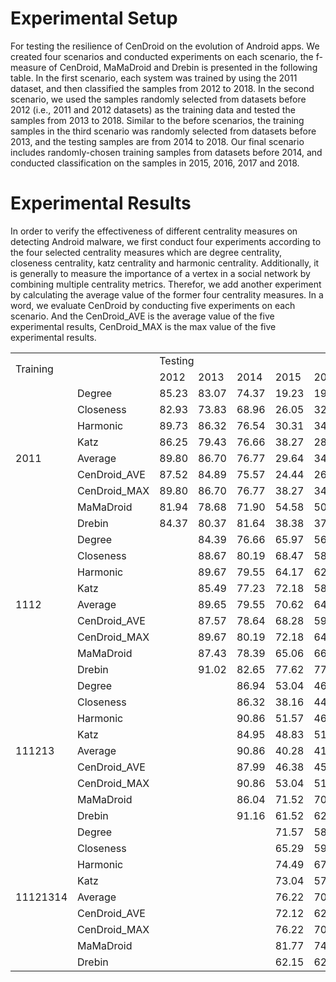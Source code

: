 Experimental Setup
=======
For testing the resilience of CenDroid on the evolution of Android apps. We created four scenarios and conducted experiments
on each scenario, the f-measure of CenDroid, MaMaDroid and Drebin is presented in the following table. In the first scenario, each system was trained by using the 2011 dataset,
and then classified the samples from 2012 to 2018. In the second scenario, we used the samples randomly selected from datasets before 2012 (i.e., 2011 and 2012 datasets) as the
training data and tested the samples from 2013 to 2018. Similar to the before scenarios, the training samples in the third scenario was randomly selected from datasets before
2013, and the testing samples are from 2014 to 2018. Our final scenario includes randomly-chosen training samples from datasets before 2014, and conducted classification on the samples in 2015, 2016, 2017 and 2018.

Experimental Results
===

In order to verify the effectiveness of
different centrality measures on detecting Android malware,
we first conduct four experiments according to the four selected
centrality measures which are degree centrality, closeness
centrality, katz centrality and harmonic centrality. Additionally,
it is generally to measure the importance of a vertex
in a social network by combining multiple centrality metrics.
Therefor, we add another experiment by calculating the
average value of the former four centrality measures. In a
word, we evaluate CenDroid by conducting five experiments
on each scenario. And the CenDroid_AVE is the average value of the five experimental results, CenDroid_MAX is the max value of
the five experimental results.
<table>

 <tr height='18' style='mso-height-source:userset;height:13.5pt' id='r0'>
<td colspan='2' rowspan='2' height='36' class='x25' width='180' style='height:27pt;'>Training</td>
<td colspan='7' class='x26' width='504'>Testing</td>
 </tr>
 <tr height='18' style='mso-height-source:userset;height:13.5pt' id='r1'>
<td class='x22'>2012</td>
<td class='x22'>2013</td>
<td class='x22'>2014</td>
<td class='x22'>2015</td>
<td class='x22'>2016</td>
<td class='x22'>2017</td>
<td class='x22'>2018</td>
 </tr>
 <tr height='18' style='mso-height-source:userset;height:13.5pt' id='r2'>
<td rowspan='9' height='162' class='x25' style='height:121.5pt;'>2011</td>
<td class='x22'>Degree</td>
<td class='x21' x:num="85.23">85.23</td>
<td class='x21' x:num="83.07">83.07</td>
<td class='x21' x:num="74.37">74.37</td>
<td class='x21' x:num="19.23">19.23</td>
<td class='x21' x:num="19.11">19.11</td>
<td class='x21' x:num="28.51">28.51</td>
<td class='x21' x:num="24.43">24.43</td>
 </tr>
 <tr height='18' style='mso-height-source:userset;height:13.5pt' id='r3'>
<td class='x22'>Closeness</td>
<td class='x21' x:num="82.93">82.93</td>
<td class='x21' x:num="73.83">73.83</td>
<td class='x21' x:num="68.959999999999994">68.96</td>
<td class='x21' x:num="26.05">26.05</td>
<td class='x21' x:num="32.58">32.58</td>
<td class='x21' x:num="24.87">24.87</td>
<td class='x21' x:num="27.36">27.36</td>
 </tr>
 <tr height='18' style='mso-height-source:userset;height:13.5pt' id='r4'>
<td class='x22'>Harmonic</td>
<td class='x21' x:num="89.73">89.73</td>
<td class='x21' x:num="86.32">86.32</td>
<td class='x21' x:num="76.540000000000006">76.54</td>
<td class='x21' x:num="30.31">30.31</td>
<td class='x21' x:num="34.869999999999997">34.87</td>
<td class='x21' x:num="21.95">21.95</td>
<td class='x21' x:num="16.16">16.16</td>
 </tr>
 <tr height='18' style='mso-height-source:userset;height:13.5pt' id='r5'>
<td class='x22'>Katz</td>
<td class='x21' x:num="86.25">86.25</td>
<td class='x21' x:num="79.430000000000007">79.43</td>
<td class='x21' x:num="76.66">76.66</td>
<td class='x21' x:num="38.270000000000003">38.27</td>
<td class='x21' x:num="28.03">28.03</td>
<td class='x21' x:num="13.87">13.87</td>
<td class='x21' x:num="9.08">9.08</td>
 </tr>
 <tr height='18' style='mso-height-source:userset;height:13.5pt' id='r6'>
<td class='x22'>Average</td>
<td class='x21' x:num="89.80">89.80</td>
<td class='x21' x:num="86.70">86.70</td>
<td class='x21' x:num="76.77">76.77</td>
<td class='x21' x:num="29.64">29.64</td>
<td class='x21' x:num="34.200000000000003">34.20</td>
<td class='x21' x:num="21.37">21.37</td>
<td class='x21' x:num="16.09">16.09</td>
 </tr>
 <tr height='18' style='mso-height-source:userset;height:13.5pt' id='r7'>
<td class='x23'>CenDroid_AVE</td>
<td class='x24' x:num="87.515" x:fmla="=AVERAGE(C3,C7)">87.52</td>
<td class='x24' x:num="84.885" x:fmla="=AVERAGE(D3,D7)">84.89</td>
<td class='x24' x:num="75.569999999999993" x:fmla="=AVERAGE(E3,E7)">75.57</td>
<td class='x24' x:num="24.435" x:fmla="=AVERAGE(F3,F7)">24.44</td>
<td class='x24' x:num="26.655" x:fmla="=AVERAGE(G3,G7)">26.66</td>
<td class='x24' x:num="24.94" x:fmla="=AVERAGE(H3,H7)">24.94</td>
<td class='x24' x:num="20.259999999999998" x:fmla="=AVERAGE(I3,I7)">20.26</td>
 </tr>
 <tr height='18' style='mso-height-source:userset;height:13.5pt' id='r8'>
<td class='x23'>CenDroid_MAX</td>
<td class='x24' x:num="89.80" x:fmla="=MAX(C3:C7)">89.80</td>
<td class='x24' x:num="86.70" x:fmla="=MAX(D3:D7)">86.70</td>
<td class='x24' x:num="76.77" x:fmla="=MAX(E3:E7)">76.77</td>
<td class='x24' x:num="38.270000000000003" x:fmla="=MAX(F3:F7)">38.27</td>
<td class='x24' x:num="34.869999999999997" x:fmla="=MAX(G3:G7)">34.87</td>
<td class='x24' x:num="28.51" x:fmla="=MAX(H3:H7)">28.51</td>
<td class='x24' x:num="27.36" x:fmla="=MAX(I3:I7)">27.36</td>
 </tr>
 <tr height='18' style='mso-height-source:userset;height:13.5pt' id='r9'>
<td class='x23'>MaMaDroid</td>
<td class='x24' x:num="81.94">81.94</td>
<td class='x24' x:num="78.680000000000007">78.68</td>
<td class='x24' x:num="71.900000000000006">71.90</td>
<td class='x24' x:num="54.58">54.58</td>
<td class='x24' x:num="50.28">50.28</td>
<td class='x24' x:num="36.58">36.58</td>
<td class='x24' x:num="17.23">17.23</td>
 </tr>
 <tr height='18' style='mso-height-source:userset;height:13.5pt' id='r10'>
<td class='x23'>Drebin</td>
<td class='x24' x:num="84.37">84.37</td>
<td class='x24' x:num="80.37">80.37</td>
<td class='x24' x:num="81.64">81.64</td>
<td class='x24' x:num="38.380000000000003">38.38</td>
<td class='x24' x:num="37.40">37.40</td>
<td class='x24' x:num="35.33">35.33</td>
<td class='x24' x:num="35.46">35.46</td>
 </tr>
 <tr height='18' style='mso-height-source:userset;height:13.5pt' id='r11'>
<td rowspan='9' height='162' class='x25' style='height:121.5pt;'>1112</td>
<td class='x22'>Degree</td>
<td class='x21'></td>
<td class='x21' x:num="84.39">84.39</td>
<td class='x21' x:num="76.66">76.66</td>
<td class='x21' x:num="65.97">65.97</td>
<td class='x21' x:num="56.41">56.41</td>
<td class='x21' x:num="16.47">16.47</td>
<td class='x21' x:num="13.55">13.55</td>
 </tr>
 <tr height='18' style='mso-height-source:userset;height:13.5pt' id='r12'>
<td class='x22'>Closeness</td>
<td class='x21'></td>
<td class='x21' x:num="88.67">88.67</td>
<td class='x21' x:num="80.19">80.19</td>
<td class='x21' x:num="68.47">68.47</td>
<td class='x21' x:num="58.09">58.09</td>
<td class='x21' x:num="30.98">30.98</td>
<td class='x21' x:num="24.31">24.31</td>
 </tr>
 <tr height='18' style='mso-height-source:userset;height:13.5pt' id='r13'>
<td class='x22'>Harmonic</td>
<td class='x21'></td>
<td class='x21' x:num="89.67">89.67</td>
<td class='x21' x:num="79.55">79.55</td>
<td class='x21' x:num="64.17">64.17</td>
<td class='x21' x:num="62.19">62.19</td>
<td class='x21' x:num="43.76">43.76</td>
<td class='x21' x:num="26.30">26.30</td>
 </tr>
 <tr height='18' style='mso-height-source:userset;height:13.5pt' id='r14'>
<td class='x22'>Katz</td>
<td class='x21'></td>
<td class='x21' x:num="85.49">85.49</td>
<td class='x21' x:num="77.23">77.23</td>
<td class='x21' x:num="72.180000000000007">72.18</td>
<td class='x21' x:num="58.35">58.35</td>
<td class='x21' x:num="23.70">23.70</td>
<td class='x21' x:num="17.61">17.61</td>
 </tr>
 <tr height='18' style='mso-height-source:userset;height:13.5pt' id='r15'>
<td class='x22'>Average</td>
<td class='x21'></td>
<td class='x21' x:num="89.65">89.65</td>
<td class='x21' x:num="79.55">79.55</td>
<td class='x21' x:num="70.62">70.62</td>
<td class='x21' x:num="64.849999999999994">64.85</td>
<td class='x21' x:num="43.21">43.21</td>
<td class='x21' x:num="26.29">26.29</td>
 </tr>
 <tr height='18' style='mso-height-source:userset;height:13.5pt' id='r16'>
<td class='x23'>CenDroid_AVE</td>
<td class='x24'></td>
<td class='x24' x:num="87.573999999999998" x:fmla="=AVERAGE(D12:D16)">87.57</td>
<td class='x24' x:num="78.635999999999996" x:fmla="=AVERAGE(E12:E16)">78.64</td>
<td class='x24' x:num="68.282000000000011" x:fmla="=AVERAGE(F12:F16)">68.28</td>
<td class='x24' x:num="59.977999999999994" x:fmla="=AVERAGE(G12:G16)">59.98</td>
<td class='x24' x:num="31.624000000000002" x:fmla="=AVERAGE(H12:H16)">31.62</td>
<td class='x24' x:num="21.612000000000002" x:fmla="=AVERAGE(I12:I16)">21.61</td>
 </tr>
 <tr height='18' style='mso-height-source:userset;height:13.5pt' id='r17'>
<td class='x23'>CenDroid_MAX</td>
<td class='x24'></td>
<td class='x24' x:num="89.67" x:fmla="=MAX(D12:D16)">89.67</td>
<td class='x24' x:num="80.19" x:fmla="=MAX(E12:E16)">80.19</td>
<td class='x24' x:num="72.180000000000007" x:fmla="=MAX(F12:F16)">72.18</td>
<td class='x24' x:num="64.849999999999994" x:fmla="=MAX(G12:G16)">64.85</td>
<td class='x24' x:num="43.76" x:fmla="=MAX(H12:H16)">43.76</td>
<td class='x24' x:num="26.30" x:fmla="=MAX(I12:I16)">26.30</td>
 </tr>
 <tr height='18' style='mso-height-source:userset;height:13.5pt' id='r18'>
<td class='x23'>MaMaDroid</td>
<td class='x24'></td>
<td class='x24' x:num="87.43">87.43</td>
<td class='x24' x:num="78.39">78.39</td>
<td class='x24' x:num="65.06">65.06</td>
<td class='x24' x:num="66.489999999999995">66.49</td>
<td class='x24' x:num="54.32">54.32</td>
<td class='x24' x:num="40.39">40.39</td>
 </tr>
 <tr height='18' style='mso-height-source:userset;height:13.5pt' id='r19'>
<td class='x23'>Drebin</td>
<td class='x24'></td>
<td class='x24' x:num="91.02">91.02</td>
<td class='x24' x:num="82.65">82.65</td>
<td class='x24' x:num="77.62">77.62</td>
<td class='x24' x:num="77.86">77.86</td>
<td class='x24' x:num="50.94">50.94</td>
<td class='x24' x:num="40.90">40.90</td>
 </tr>
 <tr height='18' style='mso-height-source:userset;height:13.5pt' id='r20'>
<td rowspan='9' height='162' class='x25' style='height:121.5pt;'>111213</td>
<td class='x22'>Degree</td>
<td class='x21'></td>
<td class='x21'></td>
<td class='x21' x:num="86.94">86.94</td>
<td class='x21' x:num="53.04">53.04</td>
<td class='x21' x:num="46.32">46.32</td>
<td class='x21' x:num="13.49">13.49</td>
<td class='x21' x:num="13.73">13.73</td>
 </tr>
 <tr height='18' style='mso-height-source:userset;height:13.5pt' id='r21'>
<td class='x22'>Closeness</td>
<td class='x21'></td>
<td class='x21'></td>
<td class='x21' x:num="86.32">86.32</td>
<td class='x21' x:num="38.159999999999997">38.16</td>
<td class='x21' x:num="44.29">44.29</td>
<td class='x21' x:num="29.79">29.79</td>
<td class='x21' x:num="25.60">25.60</td>
 </tr>
 <tr height='18' style='mso-height-source:userset;height:13.5pt' id='r22'>
<td class='x22'>Harmonic</td>
<td class='x21'></td>
<td class='x21'></td>
<td class='x21' x:num="90.86">90.86</td>
<td class='x21' x:num="51.57">51.57</td>
<td class='x21' x:num="46.23">46.23</td>
<td class='x21' x:num="41.37">41.37</td>
<td class='x21' x:num="22.03">22.03</td>
 </tr>
 <tr height='18' style='mso-height-source:userset;height:13.5pt' id='r23'>
<td class='x22'>Katz</td>
<td class='x21'></td>
<td class='x21'></td>
<td class='x21' x:num="84.95">84.95</td>
<td class='x21' x:num="48.83">48.83</td>
<td class='x21' x:num="51.27">51.27</td>
<td class='x21' x:num="26.29">26.29</td>
<td class='x21' x:num="22.03">22.03</td>
 </tr>
 <tr height='18' style='mso-height-source:userset;height:13.5pt' id='r24'>
<td class='x22'>Average</td>
<td class='x21'></td>
<td class='x21'></td>
<td class='x21' x:num="90.86">90.86</td>
<td class='x21' x:num="40.28">40.28</td>
<td class='x21' x:num="41.29">41.29</td>
<td class='x21' x:num="41.37">41.37</td>
<td class='x21' x:num="22.02">22.02</td>
 </tr>
 <tr height='18' style='mso-height-source:userset;height:13.5pt' id='r25'>
<td class='x23'>CenDroid_AVE</td>
<td class='x24'></td>
<td class='x24'></td>
<td class='x24' x:num="87.986000000000004" x:fmla="=AVERAGE(E21:E25)">87.99</td>
<td class='x24' x:num="46.375999999999991" x:fmla="=AVERAGE(F21:F25)">46.38</td>
<td class='x24' x:num="45.88" x:fmla="=AVERAGE(G21:G25)">45.88</td>
<td class='x24' x:num="30.462" x:fmla="=AVERAGE(H21:H25)">30.46</td>
<td class='x24' x:num="21.082000000000001" x:fmla="=AVERAGE(I21:I25)">21.08</td>
 </tr>
 <tr height='18' style='mso-height-source:userset;height:13.5pt' id='r26'>
<td class='x23'>CenDroid_MAX</td>
<td class='x24'></td>
<td class='x24'></td>
<td class='x24' x:num="90.86" x:fmla="=MAX(E21:E25)">90.86</td>
<td class='x24' x:num="53.04" x:fmla="=MAX(F21:F25)">53.04</td>
<td class='x24' x:num="51.27" x:fmla="=MAX(G21:G25)">51.27</td>
<td class='x24' x:num="41.37" x:fmla="=MAX(H21:H25)">41.37</td>
<td class='x24' x:num="25.60" x:fmla="=MAX(I21:I25)">25.60</td>
 </tr>
 <tr height='18' style='mso-height-source:userset;height:13.5pt' id='r27'>
<td class='x23'>MaMaDroid</td>
<td class='x24'></td>
<td class='x24'></td>
<td class='x24' x:num="86.04">86.04</td>
<td class='x24' x:num="71.52">71.52</td>
<td class='x24' x:num="70.599999999999994">70.60</td>
<td class='x24' x:num="50.97">50.97</td>
<td class='x24' x:num="22.52">22.52</td>
 </tr>
 <tr height='18' style='mso-height-source:userset;height:13.5pt' id='r28'>
<td class='x23'>Drebin</td>
<td class='x24'></td>
<td class='x24'></td>
<td class='x24' x:num="91.16">91.16</td>
<td class='x24' x:num="61.52">61.52</td>
<td class='x24' x:num="62.36">62.36</td>
<td class='x24' x:num="43.68">43.68</td>
<td class='x24' x:num="38.06">38.06</td>
 </tr>
 <tr height='18' style='mso-height-source:userset;height:13.5pt' id='r29'>
<td rowspan='9' height='162' class='x25' style='height:121.5pt;'>11121314</td>
<td class='x22'>Degree</td>
<td class='x21'></td>
<td class='x21'></td>
<td class='x21'></td>
<td class='x21' x:num="71.569999999999993">71.57</td>
<td class='x21' x:num="58.53">58.53</td>
<td class='x21' x:num="41.36">41.36</td>
<td class='x21' x:num="55.82">55.82</td>
 </tr>
 <tr height='18' style='mso-height-source:userset;height:13.5pt' id='r30'>
<td class='x22'>Closeness</td>
<td class='x21'></td>
<td class='x21'></td>
<td class='x21'></td>
<td class='x21' x:num="65.290000000000006">65.29</td>
<td class='x21' x:num="59.73">59.73</td>
<td class='x21' x:num="34.21">34.21</td>
<td class='x21' x:num="34.21">34.21</td>
 </tr>
 <tr height='18' style='mso-height-source:userset;height:13.5pt' id='r31'>
<td class='x22'>Harmonic</td>
<td class='x21'></td>
<td class='x21'></td>
<td class='x21'></td>
<td class='x21' x:num="74.489999999999995">74.49</td>
<td class='x21' x:num="67.900000000000006">67.90</td>
<td class='x21' x:num="62.45">62.45</td>
<td class='x21' x:num="60.04">60.04</td>
 </tr>
 <tr height='18' style='mso-height-source:userset;height:13.5pt' id='r32'>
<td class='x22'>Katz</td>
<td class='x21'></td>
<td class='x21'></td>
<td class='x21'></td>
<td class='x21' x:num="73.040000000000006">73.04</td>
<td class='x21' x:num="57.11">57.11</td>
<td class='x21' x:num="25.59">25.59</td>
<td class='x21' x:num="19.02">19.02</td>
 </tr>
 <tr height='18' style='mso-height-source:userset;height:13.5pt' id='r33'>
<td class='x22'>Average</td>
<td class='x21'></td>
<td class='x21'></td>
<td class='x21'></td>
<td class='x21' x:num="76.22">76.22</td>
<td class='x21' x:num="70.81">70.81</td>
<td class='x21' x:num="64.38">64.38</td>
<td class='x21' x:num="61.03">61.03</td>
 </tr>
 <tr height='18' style='mso-height-source:userset;height:13.5pt' id='r34'>
<td class='x23'>CenDroid_AVE</td>
<td class='x24'></td>
<td class='x24'></td>
<td class='x24'></td>
<td class='x24' x:num="72.122" x:fmla="=AVERAGE(F30:F34)">72.12</td>
<td class='x24' x:num="62.815999999999995" x:fmla="=AVERAGE(G30:G34)">62.82</td>
<td class='x24' x:num="45.597999999999999" x:fmla="=AVERAGE(H30:H34)">45.60</td>
<td class='x24' x:num="46.024000000000001" x:fmla="=AVERAGE(I30:I34)">46.02</td>
 </tr>
 <tr height='18' style='mso-height-source:userset;height:13.5pt' id='r35'>
<td class='x23'>CenDroid_MAX</td>
<td class='x24'></td>
<td class='x24'></td>
<td class='x24'></td>
<td class='x24' x:num="76.22" x:fmla="=MAX(F30:F34)">76.22</td>
<td class='x24' x:num="70.81" x:fmla="=MAX(G30:G34)">70.81</td>
<td class='x24' x:num="64.38" x:fmla="=MAX(H30:H34)">64.38</td>
<td class='x24' x:num="61.03" x:fmla="=MAX(I30:I34)">61.03</td>
 </tr>
 <tr height='18' style='mso-height-source:userset;height:13.5pt' id='r36'>
<td class='x23'>MaMaDroid</td>
<td class='x24'></td>
<td class='x24'></td>
<td class='x24'></td>
<td class='x24' x:num="81.77">81.77</td>
<td class='x24' x:num="74.459999999999994">74.46</td>
<td class='x24' x:num="64.12">64.12</td>
<td class='x24' x:num="57.20">57.20</td>
 </tr>
 <tr height='18' style='mso-height-source:userset;height:13.5pt' id='r37'>
<td class='x23'>Drebin</td>
<td class='x24'></td>
<td class='x24'></td>
<td class='x24'></td>
<td class='x24' x:num="62.15">62.15</td>
<td class='x24' x:num="62.36">62.36</td>
<td class='x24' x:num="42.61">42.61</td>
<td class='x24' x:num="37.79">37.79</td>
 </tr>

</table>

